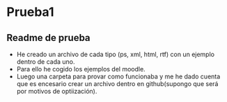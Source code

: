 # Prueba1
## Readme de prueba
- He creado un archivo de cada tipo (ps, xml, html, rtf) con un ejemplo dentro de cada uno.
- Para ello he cogido los ejemplos del moodle.
- Luego una carpeta para provar como funcionaba y me he dado cuenta que es encesario crear un archivo dentro en github(supongo que será por motivos de optiización).
